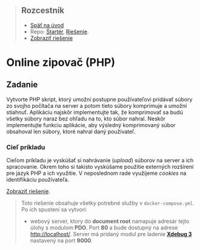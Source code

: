 <div class="hidden">

> ## Rozcestník
> - [Späť na úvod](../../README.md)
> - Repo: [Štartér](/../../tree/main/php/zipper), [Riešenie](/../../tree/solution/php/zipper).
> - [Zobraziť riešenie](riesenie.md)
</div>

# Online zipovač (PHP)

## Zadanie

Vytvorte PHP skript, ktorý umožní postupne používateľovi pridávať súbory zo svojho počítača na server a potom tieto súbory komprimuje a umožní stiahnuť. Aplikáciu najskôr implementujte tak, že komprimovať sa budú všetky súbory naraz bez ohľadu na to, kto súbor nahral. Neskôr implementujte funkciu aplikácie, aby výsledný komprimovaný súbor obsahoval len súbory, ktoré nahral daný používateľ.

### Cieľ príkladu

Cieľom príkladu je vyskúšať si nahrávanie (*upload*) súborov na server a ich spracovanie. Okrem toho si takisto vyskúšame použitie externých rozšírení pre jazyk PHP a ich využitie. V neposlednom rade využijeme *cookies* na identifikáciu používateľa.

<div class="hidden">

[Zobraziť riešenie](riesenie.md).
</div>


<div class="hidden">

> Toto riešenie obsahuje všetky potrebné služby v `docker-compose.yml`. Po ich spustení sa vytvorí:
> - webový server, ktory do __document root__ namapuje adresár tejto úlohy s modulom __PDO__. Port __80__ a bude dostupný na adrese [http://localhost/](http://localhost/). Server má pridaný modul pre ladenie [__Xdebug 3__](https://xdebug.org/) nastavený na port __9000__.

</div>